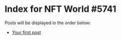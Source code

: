 # Index for NFT World #5741
Posts will be displayed in the order below:

- [Your first post](./001-first.md)

